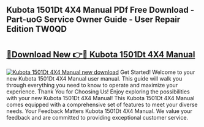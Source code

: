 ## Kubota 1501Dt 4X4 Manual PDf Free Download - Part-uoG Service Owner Guide - User Repair Edition TW0QD

# <h2><a href="http://bc60184.oget.top/?id=Kubota+1501Dt+4X4+Manual">🔗Download New 👉🔴 Kubota 1501Dt 4X4 Manual</a></h2>

[![Kubota 1501Dt 4X4 Manual new download](https://i.imgur.com/5g1atiW.png)](http://bc60184.oget.top/?id=Kubota+1501Dt+4X4+Manual)
Get Started! Welcome to your new Kubota 1501Dt 4X4 Manual user manual. This guide will walk you through everything you need to know to operate and maximize your experience. Thank You for Choosing Us! Enjoy exploring the possibilities with your new Kubota 1501Dt 4X4 Manual! This Kubota 1501Dt 4X4 Manual comes equipped with a comprehensive set of features to meet your diverse needs. Your Feedback Matters Kubota 1501Dt 4X4 Manual. We value your feedback and are committed to providing exceptional customer service.
